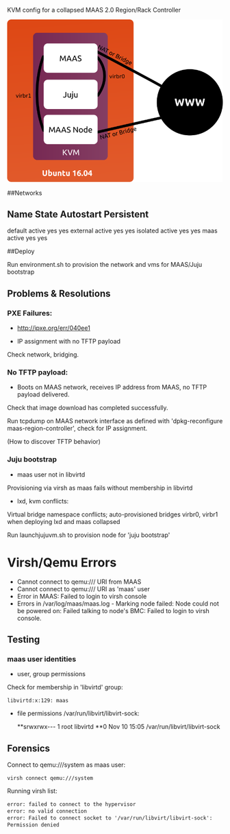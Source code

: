 KVM config for a collapsed MAAS 2.0 Region/Rack Controller

![](maas-juju-net.png)

##Networks


 Name                 State      Autostart     Persistent
----------------------------------------------------------
 default              active     yes           yes
 external             active     yes           yes
 isolated             active     yes           yes
 maas                 active     yes           yes

##Deploy

Run environment.sh to provision the network and vms for MAAS/Juju bootstrap


## Problems & Resolutions

### PXE Failures:

- http://ipxe.org/err/040ee1

- IP assignment with no TFTP payload

Check network, bridging.

### No TFTP payload:

- Boots on MAAS network, receives IP address from MAAS, no TFTP payload delivered.

Check that image download has completed successfully.

Run tcpdump on MAAS network interface as defined with 'dpkg-reconfigure maas-region-controller', check for IP assignment.

(How to discover TFTP behavior)


### Juju bootstrap

- maas user not in libvirtd 

Provisioning via virsh as maas fails without membership in libvirtd

- lxd, kvm conflicts:

Virtual bridge namespace conflicts; auto-provisioned bridges virbr0, virbr1 when deploying lxd and maas collapsed

Run launchjujuvm.sh to provision node for 'juju bootstrap'


# Virsh/Qemu Errors

* Cannot connect to qemu:/// URI from MAAS
* Cannot connect to qemu:/// URI as 'maas' user
* Error in MAAS: Failed to login to virsh console
* Errors in /var/log/maas/maas.log - Marking node failed: Node could not be powered on: Failed talking to node's BMC: Failed to login to virsh console. 


## Testing

### maas user identities

* user, group permissions

Check for membership in 'libvirtd' group:

    libvirtd:x:129: maas
* file permissions /var/run/libvirt/libvirt-sock:

    **srwxrwx--- 1 root libvirtd **0 Nov 10 15:05 /var/run/libvirt/libvirt-sock

## Forensics

Connect to qemu:///system as maas user:

    virsh connect qemu:///system

Running virsh list:

	error: failed to connect to the hypervisor
	error: no valid connection
	error: Failed to connect socket to '/var/run/libvirt/libvirt-sock': Permission denied
	




